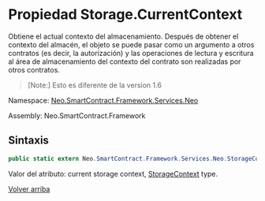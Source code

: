 # Propiedad Storage.CurrentContext

Obtiene el actual contexto del almacenamiento. Después de obtener el contexto del almacén, el objeto se puede pasar como un argumento a otros contratos (es decir, la autorización) y las operaciones de lectura y escritura al área de almacenamiento del contexto del contrato son realizadas por otros contratos.

>[Note:] Esto es diferente de la version 1.6

Namespace: [Neo.SmartContract.Framework.Services.Neo](../../neo.md)

Assembly: Neo.SmartContract.Framework

## Sintaxis

```c#
public static extern Neo.SmartContract.Framework.Services.Neo.StorageContext CurrentContext {get;}
```

Valor del atributo: current storage context, [StorageContext](../StorageContex.md) type.

[Volver arriba](../Storage.md)
